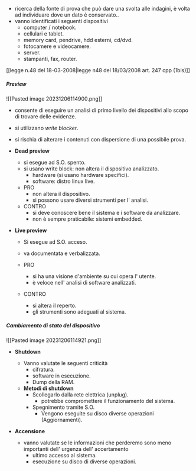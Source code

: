 

- ricerca della fonte di prova che può dare una svolta alle indagini, è volta ad individuare dove un dato è conservato.. 
- vanno identificati i seguenti dispositivi 
	- computer / notebook. 
	- cellulari e tablet. 
	- memory card, pendrive, hdd esterni, cd/dvd.
	- fotocamere e videocamere.
	- server. 
	- stampanti, fax, router. 
	
[[legge n.48 del 18-03-2008|legge n48 del 18/03/2008 art. 247 cpp (1bis)]]

##### Preview
![[Pasted image 20231206114900.png]]

- consente di eseguire un analisi di primo livello dei dispositivi allo scopo di trovare delle evidenze. 
- si utilizzano *write blocker*. 
- si rischia di alterare i contenuti con dispersione di una possibile prova. 

- **Dead preview**
	- si esegue ad S.O. spento. 
	- si usano write block: non altera il dispositivo analizzato.
		- hardware (si usano hardware specifici).
		- software: distro linux live.
	- PRO 
		- non altera il dispositivo. 
		- si possono usare diversi strumenti per l' analisi. 
	- CONTRO 
		- si deve conoscere bene il sistema e i software da analizzare. 
		- non è sempre praticabile: sistemi embedded.


- **Live preview**
	- Si esegue ad S.O. acceso. 
	- va documentata e verbalizzata. 
	
	- PRO 
		- si ha una visione d'ambiente su cui opera l' utente. 
		- è veloce nell' analisi di software analizzati. 
	- CONTRO 
		- si altera il reperto. 
		- gli strumenti sono adeguati al sistema. 
##### Cambiamento di stato del dispositivo 
![[Pasted image 20231206114921.png]]

- **Shutdown** 
	- Vanno valutate le seguenti criticità
		- cifratura.
		- software in esecuzione. 
		- Dump della RAM.
	- **Metodi di shutdown** 
		- Scollegarlo dalla rete elettrica (unplug).
			- potrebbe compromettere il funzionamento del sistema.
		- Spegnimento tramite S.O.
			- Vengono eseguite su disco diverse operazioni (Aggiornamenti).

- **Accensione** 
	- vanno valutate se le informazioni che perderemo sono meno importanti dell' urgenza dell' accertamento
		- ultimo accesso al sistema.
		- esecuzione su disco di diverse operazioni.
		